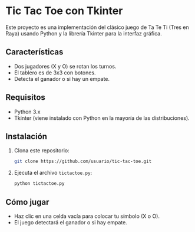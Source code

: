 # Tic Tac Toe con Tkinter

Este proyecto es una implementación del clásico juego de Ta Te Ti (Tres en Raya) usando Python y la librería Tkinter para la interfaz gráfica.

## Características
- Dos jugadores (X y O) se rotan los turnos.
- El tablero es de 3x3 con botones.
- Detecta el ganador o si hay un empate.
## Requisitos

- Python 3.x
- Tkinter (viene instalado con Python en la mayoría de las distribuciones). 

## Instalación
1. Clona este repositorio:
   ```bash
   git clone https://github.com/usuario/tic-tac-toe.git
   ```
2. Ejecuta el archivo `tictactoe.py`:
   ```bash
   python tictactoe.py
   ```

## Cómo jugar
- Haz clic en una celda vacía para colocar tu símbolo (X o O).
- El juego detectará el ganador o si hay empate.
